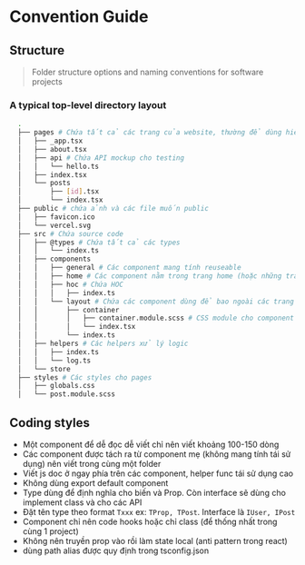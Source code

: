 # Convention Guide


## Structure

> Folder structure options and naming conventions for software projects

### A typical top-level directory layout

```bash
  .
  ├── pages # Chứa tất cả các trang của website, thường để dùng hiển thị và dùng các component trong folder component
  │   ├── _app.tsx
  │   ├── about.tsx
  │   ├── api # Chứa API mockup cho testing
  │   │   └── hello.ts
  │   ├── index.tsx
  │   └── posts
  │       ├── [id].tsx
  │       └── index.tsx
  ├── public # chứa ảnh và các file muốn public
  │   ├── favicon.ico
  │   └── vercel.svg
  ├── src # Chứa source code
  │   ├── @types # Chứa tất cả các types
  │   │   └── index.ts
  │   ├── components
  │   │   ├── general # Các component mang tính reuseable
  │   │   ├── home # Các component nằm trong trang home (hoặc những trang tượng tự sẽ có folder tương ứng) sẽ được viết ở đây và không mang tính tái sử dụng
  │   │   ├── hoc # Chứa HOC 
  │   │   │   ├── index.ts 
  │   │   └── layout # Chứa các component dùng để bao ngoài các trang như PageWrapper, Container
  │   │       ├── container
  │   │       │   ├── container.module.scss # CSS module cho component riêng biệt
  │   │       │   └── index.tsx
  │   │       └── index.ts
  │   ├── helpers # Các helpers xử lý logic 
  │   │   ├── index.ts
  │   │   └── log.ts
  │   └── store
  ├── styles # Các styles cho pages
  │   ├── globals.css
  │   └── post.module.scss
```

## Coding styles

- Một component để dễ đọc dễ viết chỉ nên viết khoảng 100-150 dòng
- Các component được tách ra từ component mẹ (không mang tính tái sử dụng) nên viết trong cùng một folder
- Viết js doc ở ngay phía trên các component, helper func tái sử dụng cao
- Không dùng export default component
- Type dùng để định nghĩa cho biến và Prop. Còn interface sẽ dùng cho implement class và cho các API
- Đặt tên type theo format ```Txxx``` ex: ```TProp, TPost```. Interface là ```IUser, IPost```
- Component chỉ nên code hooks hoặc chỉ class (để thống nhất trong cùng 1 project)
- Không nên truyền prop vào rồi làm state local (anti pattern trong react)
- dùng path alias được quy định trong tsconfig.json
